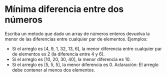 # Mínima diferencia entre dos números
Escriba un metodo que dado un array de números enteros devuelva la menor de las diferencias entre cualquier par de elementos.
Ejemplos:
- Si el arreglo es [4, 9, 1, 32, 13, 6], la menor diferencia entre cualquier par de elementos es 2 (la diferencia entre 4 y 6).
- Si el arreglo es [10, 20, 30, 40], la menor diferencia es 10.
- Si el arreglo es [5, 5, 5], la menor diferencia es 0.
Aclaración: El arreglo debe contener al menos dos elementos.
